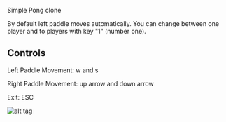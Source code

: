 Simple Pong clone

By default left paddle moves automatically. You can change between one player and to players with key "1" (number one).

Controls
---------
Left Paddle Movement: w and s

Right Paddle Movement: up arrow and down arrow

Exit: ESC

![alt tag](https://raw.github.com/rogertux/PaddleTennis/master/screen.png)
